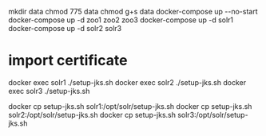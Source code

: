 
mkdir data
chmod 775 data
chmod g+s data
docker-compose up --no-start
docker-compose up -d zoo1 zoo2 zoo3
docker-compose up -d solr1
docker-compose up -d solr2 solr3
# import certificate
docker exec solr1 ./setup-jks.sh
docker exec solr2 ./setup-jks.sh
docker exec solr3 ./setup-jks.sh

docker cp setup-jks.sh solr1:/opt/solr/setup-jks.sh
docker cp setup-jks.sh solr2:/opt/solr/setup-jks.sh
docker cp setup-jks.sh solr3:/opt/solr/setup-jks.sh